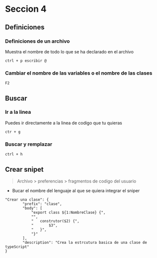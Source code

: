 # Seccion 4

## Definiciones

### Definiciones de  un archivo

Muestra el nombre de todo lo que se ha declarado en el archivo

    ctrl + p escribir @

### Cambiar el nombre de las variables o el nombre de las clases

    F2

## Buscar

### Ir a la linea

Puedes ir directamente a la linea de codigo que tu quieras

    ctr + g

### Buscar y remplazar

    ctrl + h

## Crear snipet

> Archivo > preferencias > fragmentos de codigo del usuario

- Bucar el nombre del lenguaje al que se quiera integrar el sniper

```
"Crear una clase": {
        "prefix": "clase",
        "body": [
            "export class ${1:NombreClase} {",
            "",
            "   construtor($2) {",
            "       $3",
            "   }",
            "}"
        ],
        "description": "Crea la estrcutura basica de una clase de typeScript"
}
```
